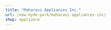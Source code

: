 ```yaml
---
title: "Maharani Appliances Inc."
url: /new-hyde-park/maharani-appliances-inc/
shop: appliance
---
```

